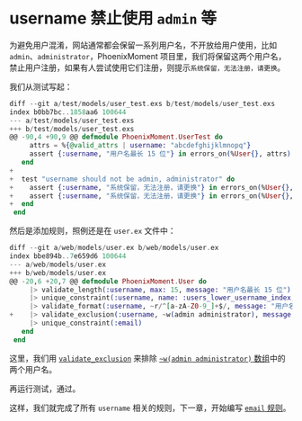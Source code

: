 # username 禁止使用 `admin` 等

为避免用户混淆，网站通常都会保留一系列用户名，不开放给用户使用，比如 `admin`、`administrator`，PhoenixMoment 项目里，我们将保留这两个用户名，禁止用户注册，如果有人尝试使用它们注册，则提示`系统保留，无法注册，请更换`。

我们从测试写起：

```elixir
diff --git a/test/models/user_test.exs b/test/models/user_test.exs
index b0bb7bc..1858aa6 100644
--- a/test/models/user_test.exs
+++ b/test/models/user_test.exs
@@ -90,4 +90,9 @@ defmodule PhoenixMoment.UserTest do
     attrs = %{@valid_attrs | username: "abcdefghijklmnopq"}
     assert {:username, "用户名最长 15 位"} in errors_on(%User{}, attrs)
   end
+
+  test "username should not be admin, administrator" do
+    assert {:username, "系统保留，无法注册，请更换"} in errors_on(%User{}, %{@valid_attrs | username: "admin"})
+    assert {:username, "系统保留，无法注册，请更换"} in errors_on(%User{}, %{@valid_attrs | username: "administrator"})
+  end
 end
```

然后是添加规则，照例还是在 `user.ex` 文件中：

```elixir
diff --git a/web/models/user.ex b/web/models/user.ex
index bbe894b..7e659d6 100644
--- a/web/models/user.ex
+++ b/web/models/user.ex
@@ -20,6 +20,7 @@ defmodule PhoenixMoment.User do
     |> validate_length(:username, max: 15, message: "用户名最长 15 位")
     |> unique_constraint(:username, name: :users_lower_username_index, message: "用户名已被人占用")
     |> validate_format(:username, ~r/^[a-zA-Z0-9_]+$/, message: "用户名只允许使用英文字母、数字及下划线")
+    |> validate_exclusion(:username, ~w(admin administrator), message: "系统保留，无法注册，请更换")
     |> unique_constraint(:email)
   end
 end
```
这里，我们用 [`validate_exclusion`](https://hexdocs.pm/ecto/Ecto.Changeset.html#validate_exclusion/4) 来排除 [`~w(admin administrator)` 数组](http://elixir-lang.org/getting-started/sigils.html#word-lists)中的两个用户名。

再运行测试，通过。

这样，我们就完成了所有 `username` 相关的规则，下一章，开始编写 [`email` 规则](06-email-rules.md)。